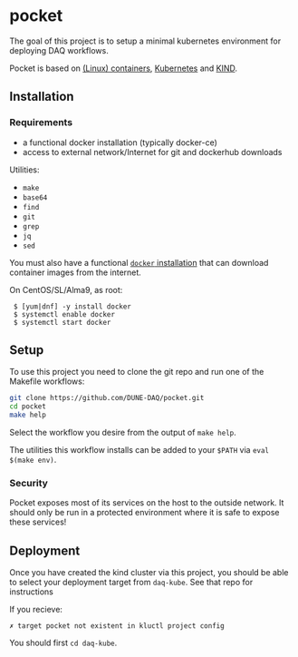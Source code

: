 # pocket

The goal of this project is to setup a minimal kubernetes environment for deploying DAQ workflows.

Pocket is based on [(Linux) containers](https://docker.io), [Kubernetes](https://kubernetes.io) and [KIND](https://kind.sigs.k8s.io).

## Installation

### Requirements

- a functional docker installation (typically docker-ce)
- access to external network/Internet for git and dockerhub downloads

Utilities:

- `make`
- `base64`
- `find`
- `git`
- `grep`
- `jq`
- `sed`

You must also have a functional [`docker` installation](https://docs.docker.com/engine/install/) that can download container images from the internet.

On CentOS/SL/Alma9, as root:
```
 $ [yum|dnf] -y install docker
 $ systemctl enable docker
 $ systemctl start docker
```

## Setup

To use this project you need to clone the git repo and run one of the Makefile workflows:

```bash
git clone https://github.com/DUNE-DAQ/pocket.git
cd pocket
make help
```

Select the workflow you desire from the output of `make help`.

The utilities this workflow installs can be added to your `$PATH` via `eval $(make env)`.

### Security

Pocket exposes most of its services on the host to the outside network. It should only be run in a protected environment where it is safe to expose these services!

## Deployment

Once you have created the kind cluster via this project, you should be able to select your deployment target from `daq-kube`. See that repo for instructions

If you recieve:

```
✗ target pocket not existent in kluctl project config
```

You should first `cd daq-kube`.
